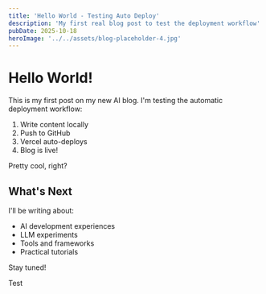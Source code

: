 ```yaml
---
title: 'Hello World - Testing Auto Deploy'
description: 'My first real blog post to test the deployment workflow'
pubDate: 2025-10-18
heroImage: '../../assets/blog-placeholder-4.jpg'
---
```


# Hello World!

This is my first post on my new AI blog. I'm testing the automatic deployment workflow:

1. Write content locally
2. Push to GitHub
3. Vercel auto-deploys
4. Blog is live!

Pretty cool, right?

## What's Next

I'll be writing about:
- AI development experiences
- LLM experiments
- Tools and frameworks
- Practical tutorials

Stay tuned!

Test